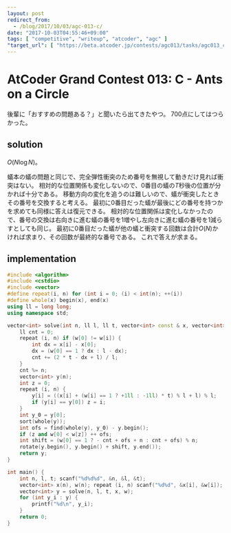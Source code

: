 ```yaml
---
layout: post
redirect_from:
  - /blog/2017/10/03/agc-013-c/
date: "2017-10-03T04:55:46+09:00"
tags: [ "competitive", "writeup", "atcoder", "agc" ]
"target_url": [ "https://beta.atcoder.jp/contests/agc013/tasks/agc013_c" ]
---
```


# AtCoder Grand Contest 013: C - Ants on a Circle

後輩に「おすすめの問題ある？」と聞いたら出てきたやつ。
$700$点にしてはつらかった。

## solution

$O(N \log N)$。

蟻本の蟻の問題と同じで、完全弾性衝突のため番号を無視して動きだけ見れば衝突はない。
相対的な位置関係も変化しないので、$0$番目の蟻の$T$秒後の位置が分かれば十分である。
移動方向の変化を追うのは難しいので、蟻が衝突したときその番号を交換すると考える。
最初に$0$番目だった蟻が最後にどの番号を持つかを求めても同様に答えは復元できる。
相対的な位置関係は変化しなかったので、番号の交換は右向きに進む蟻の番号を$1$増やし左向きに進む蟻の番号を$1$減らすとしても同じ。
最初に$0$番目だった蟻が他の蟻と衝突する回数は合計$O(N)$かければ求まり、その回数が最終的な番号である。
これで答えが求まる。

## implementation

``` c++
#include <algorithm>
#include <cstdio>
#include <vector>
#define repeat(i, n) for (int i = 0; (i) < int(n); ++(i))
#define whole(x) begin(x), end(x)
using ll = long long;
using namespace std;

vector<int> solve(int n, ll l, ll t, vector<int> const & x, vector<int> const & w) {
    ll cnt = 0;
    repeat (i, n) if (w[0] != w[i]) {
        int dx = x[i] - x[0];
        dx = (w[0] == 1 ? dx : l - dx);
        cnt += (2 * t - dx + l) / l;
    }
    cnt %= n;
    vector<int> y(n);
    int z = 0;
    repeat (i, n) {
        y[i] = ((x[i] + (w[i] == 1 ? +1ll : -1ll) * t) % l + l) % l;
        if (y[i] == y[0]) z = i;
    }
    int y_0 = y[0];
    sort(whole(y));
    int ofs = find(whole(y), y_0) - y.begin();
    if (z and w[0] < w[z]) ++ ofs;
    int shift = (w[0] == 1 ? - cnt + ofs + n : cnt + ofs) % n;
    rotate(y.begin(), y.begin() + shift, y.end());
    return y;
}

int main() {
    int n, l, t; scanf("%d%d%d", &n, &l, &t);
    vector<int> x(n), w(n); repeat (i, n) scanf("%d%d", &x[i], &w[i]);
    vector<int> y = solve(n, l, t, x, w);
    for (int y_i : y) {
        printf("%d\n", y_i);
    }
    return 0;
}
```
